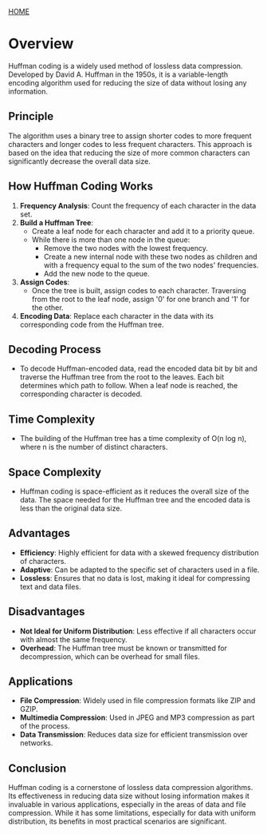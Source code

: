 [HOME](README.md)
# Overview
Huffman coding is a widely used method of lossless data compression. Developed by David A. Huffman in the 1950s, it is a variable-length encoding algorithm used for reducing the size of data without losing any information.

## Principle
The algorithm uses a binary tree to assign shorter codes to more frequent characters and longer codes to less frequent characters. This approach is based on the idea that reducing the size of more common characters can significantly decrease the overall data size.

## How Huffman Coding Works
1. **Frequency Analysis**: Count the frequency of each character in the data set.
2. **Build a Huffman Tree**:
   - Create a leaf node for each character and add it to a priority queue.
   - While there is more than one node in the queue:
     - Remove the two nodes with the lowest frequency.
     - Create a new internal node with these two nodes as children and with a frequency equal to the sum of the two nodes' frequencies.
     - Add the new node to the queue.
3. **Assign Codes**:
   - Once the tree is built, assign codes to each character. Traversing from the root to the leaf node, assign '0' for one branch and '1' for the other.
4. **Encoding Data**: Replace each character in the data with its corresponding code from the Huffman tree.

## Decoding Process
- To decode Huffman-encoded data, read the encoded data bit by bit and traverse the Huffman tree from the root to the leaves. Each bit determines which path to follow. When a leaf node is reached, the corresponding character is decoded.

## Time Complexity
- The building of the Huffman tree has a time complexity of O(n log n), where n is the number of distinct characters.

## Space Complexity
- Huffman coding is space-efficient as it reduces the overall size of the data. The space needed for the Huffman tree and the encoded data is less than the original data size.

## Advantages
- **Efficiency**: Highly efficient for data with a skewed frequency distribution of characters.
- **Adaptive**: Can be adapted to the specific set of characters used in a file.
- **Lossless**: Ensures that no data is lost, making it ideal for compressing text and data files.

## Disadvantages
- **Not Ideal for Uniform Distribution**: Less effective if all characters occur with almost the same frequency.
- **Overhead**: The Huffman tree must be known or transmitted for decompression, which can be overhead for small files.

## Applications
- **File Compression**: Widely used in file compression formats like ZIP and GZIP.
- **Multimedia Compression**: Used in JPEG and MP3 compression as part of the process.
- **Data Transmission**: Reduces data size for efficient transmission over networks.

## Conclusion
Huffman coding is a cornerstone of lossless data compression algorithms. Its effectiveness in reducing data size without losing information makes it invaluable in various applications, especially in the areas of data and file compression. While it has some limitations, especially for data with uniform distribution, its benefits in most practical scenarios are significant.
